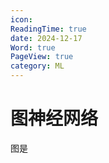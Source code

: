 ```yaml
---
icon: 
ReadingTime: true
date: 2024-12-17
Word: true
PageView: true
category: ML
---
```


# 图神经网络

图是